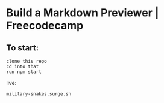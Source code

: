 # Build a Markdown Previewer | Freecodecamp

## To start:
```
clone this repo
cd into that
run npm start
```
live:
```
military-snakes.surge.sh
```

